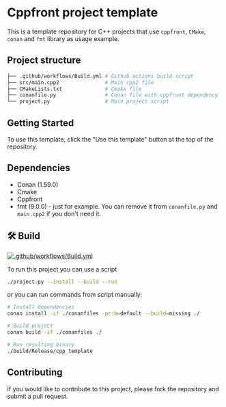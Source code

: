 # Cppfront project template

This is a template repository for C++ projects that use `cppfront`, `CMake`, `conan` and `fmt` library as usage example.

## Project structure
```bash
├── .github/workflows/Build.yml # Github actions build script
├── src/main.cpp2               # Main cpp2 file
├── CMakeLists.txt              # Cmake file
├── conanfile.py                # Conan file with cppfront dependency
└── project.py                  # Main project script
```

## Getting Started

To use this template, click the "Use this template" button at the top of the repository.

## Dependencies
- Conan (1.59.0)
- Cmake
- Cppfront
- fmt (9.0.0) - just for example. You can remove it from `conanfile.py` and `main.cpp2` if you don't need it.

## :hammer_and_wrench: Build
[![.github/workflows/Build.yml](https://github.com/SavenkovIgor/cpp-template/actions/workflows/Build.yml/badge.svg)](https://github.com/SavenkovIgor/cpp-template/actions/workflows/Build.yml)

To run this project you can use a script
```bash
./project.py --install --build --run
```

or you can run commands from script manually:

```bash
# Install dependencies
conan install -if ./conanfiles -pr:b=default --build=missing ./

# Build project
conan build -if ./conanfiles ./

# Run resulting binary
./build/Release/cpp_template
```

## Contributing
If you would like to contribute to this project, please fork the repository and submit a pull request.